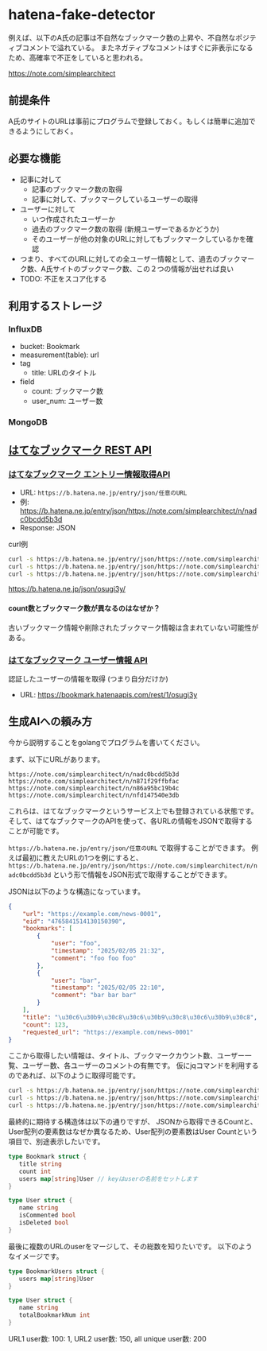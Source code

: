 # hatena-fake-detector

例えば、以下のA氏の記事は不自然なブックマーク数の上昇や、不自然なポジティブコメントで溢れている。
またネガティブなコメントはすぐに非表示になるため、高確率で不正をしていると思われる。

https://note.com/simplearchitect

## 前提条件

A氏のサイトのURLは事前にプログラムで登録しておく。もしくは簡単に追加できるようにしておく。

## 必要な機能

- 記事に対して
  - 記事のブックマーク数の取得
  - 記事に対して、ブックマークしているユーザーの取得
- ユーザーに対して
  - いつ作成されたユーザーか
  - 過去のブックマーク数の取得 (新規ユーザーであるかどうか)
  - そのユーザーが他の対象のURLに対してもブックマークしているかを確認
- つまり、すべてのURLに対しての全ユーザー情報として、過去のブックマーク数、A氏サイトのブックマーク数、この２つの情報が出せれば良い
- TODO: 不正をスコア化する

## 利用するストレージ

### InfluxDB

- bucket: Bookmark
- measurement(table): url
- tag
  - title: URLのタイトル
- field
  - count: ブックマーク数
  - user_num: ユーザー数

### MongoDB





## [はてなブックマーク REST API](https://developer.hatena.ne.jp/ja/documents/bookmark/apis/rest/)

### [はてなブックマーク エントリー情報取得API](https://developer.hatena.ne.jp/ja/documents/bookmark/apis/getinfo)

- URL: `https://b.hatena.ne.jp/entry/json/任意のURL`
- 例: https://b.hatena.ne.jp/entry/json/https://note.com/simplearchitect/n/nadc0bcdd5b3d
- Response: JSON

curl例

```sh
curl -s https://b.hatena.ne.jp/entry/json/https://note.com/simplearchitect/n/nadc0bcdd5b3d | jq '{title: .title, count: .count}'
curl -s https://b.hatena.ne.jp/entry/json/https://note.com/simplearchitect/n/nadc0bcdd5b3d | jq '.bookmarks[].user'
curl -s https://b.hatena.ne.jp/entry/json/https://note.com/simplearchitect/n/nadc0bcdd5b3d | jq '.bookmarks | length'
```

https://b.hatena.ne.jp/json/osugi3y/

#### count数とブックマーク数が異なるのはなぜか？

古いブックマーク情報や削除されたブックマーク情報は含まれていない可能性がある。

### [はてなブックマーク ユーザー情報 API](https://developer.hatena.ne.jp/ja/documents/bookmark/apis/rest/my/)

認証したユーザーの情報を取得 (つまり自分だけか)

- URL: https://bookmark.hatenaapis.com/rest/1/osugi3y

## 生成AIへの頼み方

今から説明することをgolangでプログラムを書いてください。

まず、以下にURLがあります。

```
https://note.com/simplearchitect/n/nadc0bcdd5b3d
https://note.com/simplearchitect/n/n871f29ffbfac
https://note.com/simplearchitect/n/n86a95bc19b4c
https://note.com/simplearchitect/n/nfd147540e3db
```

これらは、はてなブックマークというサービス上でも登録されている状態です。
そして、はてなブックマークのAPIを使って、各URLの情報をJSONで取得することが可能です。

`https://b.hatena.ne.jp/entry/json/任意のURL` で取得することができます。
例えば最初に教えたURLの1つを例にすると、
`https://b.hatena.ne.jp/entry/json/https://note.com/simplearchitect/n/nadc0bcdd5b3d` という形で情報をJSON形式で取得することができます。

JSONは以下のような構造になっています。

```json
{
    "url": "https://example.com/news-0001",
    "eid": "4765841514130150390",
    "bookmarks": [
        {
            "user": "foo",
            "timestamp": "2025/02/05 21:32",
            "comment": "foo foo foo"
        },
        {
            "user": "bar",
            "timestamp": "2025/02/05 22:10",
            "comment": "bar bar bar"
        }
    ],
    "title": "\u30c6\u30b9\u30c8\u30c6\u30b9\u30c8\u30c6\u30b9\u30c8",
    "count": 123,
    "requested_url": "https://example.com/news-0001"
}
```

ここから取得したい情報は、タイトル、ブックマークカウント数、ユーザー一覧、ユーザー数、各ユーザーのコメントの有無です。
仮にjqコマンドを利用するのであれば、以下のように取得可能です。

```sh
curl -s https://b.hatena.ne.jp/entry/json/https://note.com/simplearchitect/n/nadc0bcdd5b3d | jq '{title: .title, count: .count}'
curl -s https://b.hatena.ne.jp/entry/json/https://note.com/simplearchitect/n/nadc0bcdd5b3d | jq '.bookmarks[].user'
curl -s https://b.hatena.ne.jp/entry/json/https://note.com/simplearchitect/n/nadc0bcdd5b3d | jq '.bookmarks | length'
```

最終的に期待する構造体は以下の通りですが、
JSONから取得できるCountと、User配列の要素数はなぜか異なるため、User配列の要素数はUser Countという項目で、別途表示したいです。

```go
type Bookmark struct {
   title string 
   count int
   users map[string]User // keyはuserの名前をセットします
}

type User struct {
   name string
   isCommented bool
   isDeleted bool
}
```

最後に複数のURLのuserをマージして、その総数を知りたいです。
以下のようなイメージです。

```go
type BookmarkUsers struct {
   users map[string]User
}

type User struct {
   name string
   totalBookmarkNum int
}
```

URL1 user数: 100: 1, URL2 user数: 150, all unique user数: 200 

